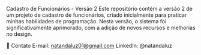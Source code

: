 Cadastro de Funcionários - Versão 2
Este repositório contém a versão 2 de um projeto de cadastro de funcionários, criado inicialmente para praticar minhas habilidades de programação. Nesta versão, o sistema foi significativamente aprimorado, com a adição de novos recursos e melhorias no design.


💬 Contato
E-mail: natandaluz01@gmail.com
LinkedIn: @natandaluz
